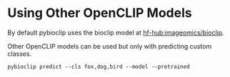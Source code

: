 # Using Other OpenCLIP Models
By default pybioclip uses the bioclip model at [hf-hub:imageomics/bioclip](https://huggingface.co/imageomics/bioclip).

Other OpenCLIP models can be used but only with predicting custom classes.



```
pybioclip predict --cls fox,dog,bird --model --pretrained 
```

